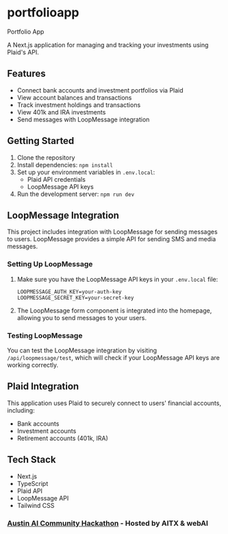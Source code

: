 # portfolioapp
Portfolio App

A Next.js application for managing and tracking your investments using Plaid's API.

## Features

- Connect bank accounts and investment portfolios via Plaid
- View account balances and transactions
- Track investment holdings and transactions
- View 401k and IRA investments
- Send messages with LoopMessage integration

## Getting Started

1. Clone the repository
2. Install dependencies: `npm install`
3. Set up your environment variables in `.env.local`:
   - Plaid API credentials
   - LoopMessage API keys
4. Run the development server: `npm run dev`

## LoopMessage Integration

This project includes integration with LoopMessage for sending messages to users. LoopMessage provides a simple API for sending SMS and media messages.

### Setting Up LoopMessage

1. Make sure you have the LoopMessage API keys in your `.env.local` file:
   ```
   LOOPMESSAGE_AUTH_KEY=your-auth-key
   LOOPMESSAGE_SECRET_KEY=your-secret-key
   ```

2. The LoopMessage form component is integrated into the homepage, allowing you to send messages to your users.

### Testing LoopMessage

You can test the LoopMessage integration by visiting `/api/loopmessage/test`, which will check if your LoopMessage API keys are working correctly.

## Plaid Integration

This application uses Plaid to securely connect to users' financial accounts, including:

- Bank accounts
- Investment accounts
- Retirement accounts (401k, IRA)

## Tech Stack

- Next.js
- TypeScript
- Plaid API
- LoopMessage API
- Tailwind CSS

### [Austin AI Community Hackathon](https://lu.ma/atx-ai-hackathon) - Hosted by AITX & webAI